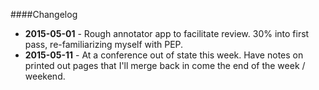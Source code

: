 ####Changelog

- **2015-05-01** - Rough annotator app to facilitate review.  30% into first pass, re-familiarizing myself with PEP.
- **2015-05-11** - At a conference out of state this week.  Have notes on printed out pages that I'll merge back in come the end of the week / weekend.
